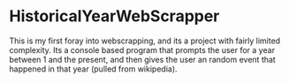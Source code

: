 <h1>HistoricalYearWebScrapper</h1>
This is my first foray into webscrapping, and its a project with fairly limited complexity. Its a console based program that prompts the user for a year between 1 and the present, and then gives the user an random event that happened in that year (pulled from wikipedia).
